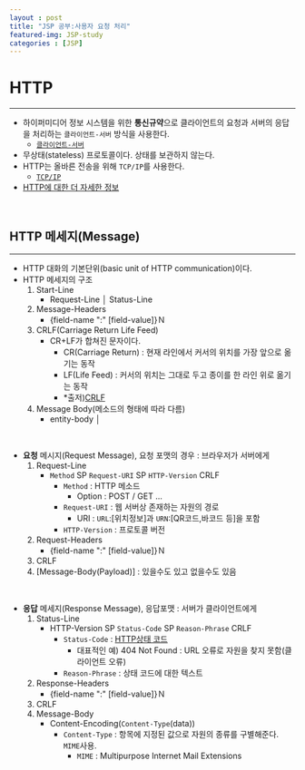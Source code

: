 ```yaml
---
layout : post
title: "JSP 공부:사용자 요청 처리"
featured-img: JSP-study
categories : [JSP]
---
```


# HTTP
---
* 하이퍼미디어 정보 시스템을 위한 **통신규약**으로 클라이언트의 요청과 서버의 응답을 처리하는 `클라이언트-서버` 방식을 사용한다.  
    * [`클라이언트-서버`](https://yeji-jang1210.github.io/JSP-study-2nd/)
* 무상태(stateless) 프로토콜이다. 상태를 보관하지 않는다.
* HTTP는 올바른 전송을 위해 `TCP/IP`를 사용한다.  
    * [`TCP/IP`](https://namu.wiki/w/TCP/IP)
* [HTTP에 대한 더 자세한 정보](https://shlee0882.tistory.com/107)  
<br>

## HTTP 메세지(Message)
---
* HTTP 대화의 기본단위(basic unit of HTTP communication)이다. 
* HTTP 메세지의 구조
    1. Start-Line
        * Request-Line │ Status-Line
    1. Message-Headers
        * {field-name ":" [field-value]}Ｎ
    1. CRLF(Carriage Return Life Feed)
        * CR+LF가 합쳐진 문자이다.  
            * CR(Carriage Return) : 현재 라인에서 커서의 위치를 가장 앞으로 옮기는 동작
            * LF(Life Feed) : 커서의 위치는 그대로 두고 종이를 한 라인 위로 옮기는 동작
            * *출저)[CRLF](https://m.blog.naver.com/PostView.nhn?blogId=pthread_join&logNo=220720777376&proxyReferer=https:%2F%2Fwww.google.com%2F)
    1. Message Body(메소드의 형태에 따라 다름)
        * entity-body │ <entity-body encoded as per Transfer-Encoding>
<br>

* **요청** 메시지(Request Message), 요청 포맷의 경우 : 브라우저가 서버에게
    1. Request-Line
        * `Method` SP `Request-URI` SP `HTTP-Version` CRLF
            * `Method` : HTTP 메소드
                * Option : POST / GET ...
            * `Request-URI` : 웹 서버상 존재하는 자원의 경로
                * URI : `URL`:[위치정보]과 `URN`:[QR코드,바코드 등]을 포함
            * `HTTP-Version` : 프로토콜 버전
    1. Request-Headers
        * {field-name ":" [field-value]}Ｎ
    1. CRLF
    1. [Message-Body(Payload)] : 있을수도 있고 없을수도 있음   
<br>

* **응답** 메세지(Response Message), 응답포맷 : 서버가 클라이언트에게
    1. Status-Line
        * HTTP-Version SP `Status-Code` SP `Reason-Phrase` CRLF
            * `Status-Code` : [HTTP상태 코드](https://developer.mozilla.org/ko/docs/Web/HTTP/Status)  
                * 대표적인 예) 404 Not Found : URL 오류로 자원을 찾지 못함(클라이언트 오류)
            * `Reason-Phrase` : 상태 코드에 대한 텍스트
    1. Response-Headers
        * {field-name ":" [field-value]}Ｎ
    1. CRLF
    1. Message-Body
        * Content-Encoding(`Content-Type`(data))
            * `Content-Type` : 항목에 지정된 값으로 자원의 종류를 구별해준다. `MIME`사용.  
                * `MIME` : Multipurpose Internet Mail Extensions
